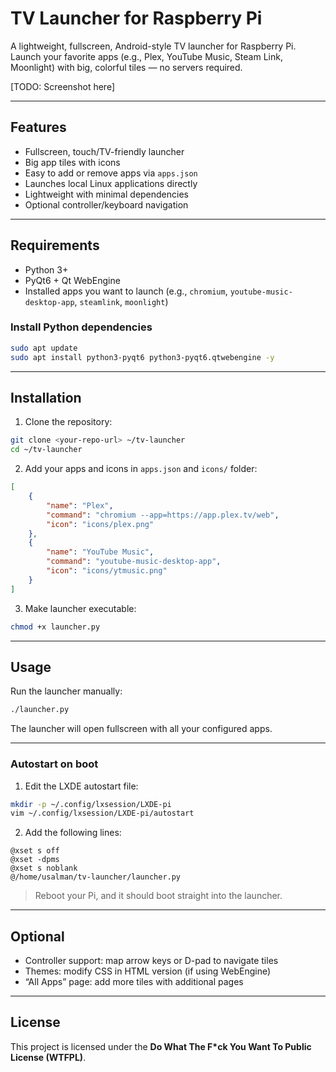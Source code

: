 # TV Launcher for Raspberry Pi

A lightweight, fullscreen, Android-style TV launcher for Raspberry Pi.  
Launch your favorite apps (e.g., Plex, YouTube Music, Steam Link, Moonlight) with big, colorful tiles — no servers required.

[TODO: Screenshot here]

---

## Features

- Fullscreen, touch/TV-friendly launcher
- Big app tiles with icons
- Easy to add or remove apps via `apps.json`
- Launches local Linux applications directly
- Lightweight with minimal dependencies
- Optional controller/keyboard navigation

---

## Requirements

- Python 3+  
- PyQt6 + Qt WebEngine
- Installed apps you want to launch (e.g., `chromium`, `youtube-music-desktop-app`, `steamlink`, `moonlight`)

### Install Python dependencies

```bash
sudo apt update
sudo apt install python3-pyqt6 python3-pyqt6.qtwebengine -y
````

---

## Installation

1. Clone the repository:

```bash
git clone <your-repo-url> ~/tv-launcher
cd ~/tv-launcher
```

2. Add your apps and icons in `apps.json` and `icons/` folder:

```json
[
    {
        "name": "Plex",
        "command": "chromium --app=https://app.plex.tv/web",
        "icon": "icons/plex.png"
    },
    {
        "name": "YouTube Music",
        "command": "youtube-music-desktop-app",
        "icon": "icons/ytmusic.png"
    }
]
```

3. Make launcher executable:

```bash
chmod +x launcher.py
```

---

## Usage

Run the launcher manually:

```bash
./launcher.py
```

The launcher will open fullscreen with all your configured apps.

---

### Autostart on boot

1. Edit the LXDE autostart file:

```bash
mkdir -p ~/.config/lxsession/LXDE-pi
vim ~/.config/lxsession/LXDE-pi/autostart
```

2. Add the following lines:

```text
@xset s off
@xset -dpms
@xset s noblank
@/home/usalman/tv-launcher/launcher.py
```

> Reboot your Pi, and it should boot straight into the launcher.

---

## Optional

* Controller support: map arrow keys or D-pad to navigate tiles
* Themes: modify CSS in HTML version (if using WebEngine)
* “All Apps” page: add more tiles with additional pages

---

## License

This project is licensed under the **Do What The F*ck You Want To Public License (WTFPL)**.
